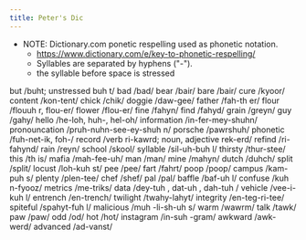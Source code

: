 ```yaml
---
title: Peter's Dic
---
```


- NOTE: Dictionary.com ponetic respelling used as phonetic notation. 
  - https://www.dictionary.com/e/key-to-phonetic-respelling/
  - Syllables are separated by hyphens ("-"). 
  - the syllable before space is stressed


but /buht; unstressed buh t/
bad /bad/
bear /bair/
bare /bair/
cure /kyoor/
content /kon-tent/
chick /chik/
doggie /daw-gee/
father /fah-th er/
flour /flouuh r, flou-er/
flower /flou-er/
fine /fahyn/
find /fahyd/
grain /greyn/
guy /gahy/
hello /he-loh, huh-, hel-oh/
information /in-fer-mey-shuhn/
pronouncation /pruh-nuhn-see-ey-shuh n/
porsche /pawrshuh/
phonetic /fuh-net-ik, foh-/
record /verb ri-kawrd; noun, adjective rek-erd/
refind /ri-fahynd/
rain /reyn/
school /skool/
syllable /sil-uh-buh l/
thirsty /thur-stee/
this /th is/
mafia /mah-fee-uh/
man /man/
mine /mahyn/
dutch /duhch/
split /split/
locust /loh-kuh st/
pee /pee/
fart /fahrt/
poop /poop/
campus /kam-puh s/
plenty /plen-tee/
chef /shef/
pal /pal/
baffle /baf-uh l/
confuse /kuh n-fyooz/
metrics /me-triks/
data /dey-tuh , dat-uh , dah-tuh /
vehicle /vee-i-kuh l/
entrench /en-trench/
twilight /twahy-lahyt/
integrity /en-teg-ri-tee/
spiteful /spahyt-fuh l/
malicious /muh -li-sh-uh s/
warm /wawrm/
talk /tawk/
paw /paw/
odd /od/
hot /hot/
instagram /in-suh -gram/
awkward /awk-werd/
advanced /ad-vanst/
